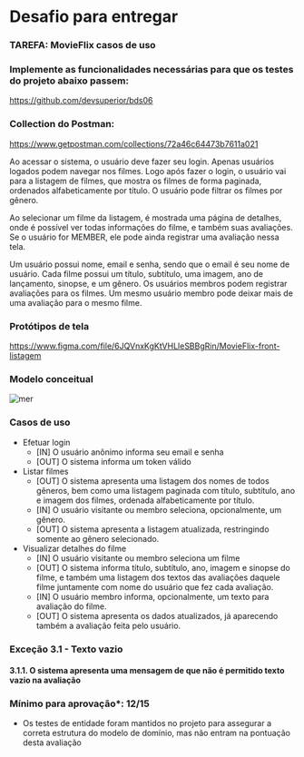 # Desafio para entregar

### TAREFA: MovieFlix casos de uso

### Implemente as funcionalidades necessárias para que os testes do projeto abaixo passem:

https://github.com/devsuperior/bds06

### Collection do Postman:

https://www.getpostman.com/collections/72a46c64473b7611a021

Ao acessar o sistema, o usuário deve fazer seu login. Apenas usuários logados podem navegar nos filmes. Logo após fazer o login, o usuário vai para a listagem de filmes, que mostra os filmes de forma paginada, ordenados alfabeticamente por título. O usuário pode filtrar os filmes por gênero.

Ao selecionar um filme da listagem, é mostrada uma página de detalhes, onde é possível ver todas informações do filme, e também suas avaliações. Se o usuário for MEMBER, ele pode ainda registrar uma avaliação nessa tela.

Um usuário possui nome, email e senha, sendo que o email é seu nome de usuário. Cada filme possui um título, subtítulo, uma imagem, ano de lançamento, sinopse, e um gênero. Os usuários membros podem registrar avaliações para os filmes. Um mesmo usuário membro pode deixar mais de uma avaliação para o mesmo filme.

### Protótipos de tela

https://www.figma.com/file/6JQVnxKgKtVHLleSBBgRin/MovieFlix-front-listagem

### Modelo conceitual

![mer](https://github.com/henriqueborsoilopes/database-bootcamp/assets/52636328/cda29ce4-e12f-4a0a-b557-fdb3fe307d28)

### Casos de uso

- Efetuar login
  - [IN] O usuário anônimo informa seu email e senha
  - [OUT] O sistema informa um token válido
- Listar filmes
  - [OUT] O sistema apresenta uma listagem dos nomes de todos gêneros, bem como uma listagem paginada com título, subtítulo, ano e imagem dos filmes, ordenada alfabeticamente por título.
  - [IN] O usuário visitante ou membro seleciona, opcionalmente, um gênero.
  - [OUT] O sistema apresenta a listagem atualizada, restringindo somente ao gênero selecionado.
- Visualizar detalhes do filme
  - [IN] O usuário visitante ou membro seleciona um filme
  - [OUT] O sistema informa título, subtítulo, ano, imagem e sinopse do filme, e também uma listagem dos textos das avaliações daquele filme juntamente com nome do usuário que fez cada avaliação.
  - [IN] O usuário membro informa, opcionalmente, um texto para avaliação do filme.
  - [OUT] O sistema apresenta os dados atualizados, já aparecendo também a avaliação feita pelo usuário.

### Exceção 3.1 - Texto vazio

#### 3.1.1. O sistema apresenta uma mensagem de que não é permitido texto vazio na avaliação

### Mínimo para aprovação\*: 12/15

- Os testes de entidade foram mantidos no projeto para assegurar a correta estrutura do modelo de domínio, mas não entram na pontuação desta avaliação
